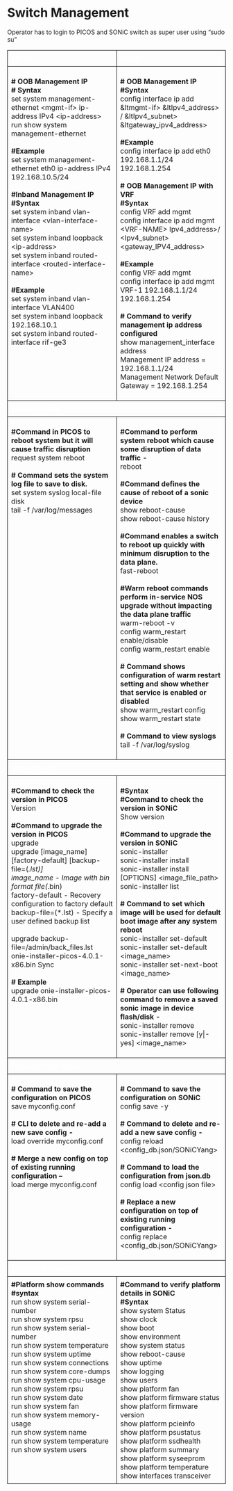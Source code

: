 # Switch Management
Operator has to login to PICOS and SONiC switch as super user using “sudo su”

<style>
  table {
    border-collapse: collapse;
    table-layout: fixed;
    width: 100%;
  }

  th, td {
    border: 1px solid black;
    padding: 8px;
    text-align: left;
    vertical-align: top;
    word-wrap: break-word;
    width: 50%; 
  }
  

  th {
    color: white;
    background-color: ;
  }
</style>



<table>
  <tr>
    <th>PICOS</th>
    <th>SONiC</th>
  </tr>
 <tr>
   <td>
  
  <b># OOB Management IP</b><br>
  <b># Syntax</b><br>
   set system management-ethernet &lt;mgmt-if> ip-address IPv4 &lt;ip-address>
   run show system management-ethernet<br>
</br>
   <b>#Example</b><br>
   set system management-ethernet eth0 ip-address IPv4 192.168.10.5/24<br><br>
   <b>#Inband Management IP</b><br>
   <b>#Syntax</b><br>
   set system inband vlan-interface &lt;vlan-interface-name><br>
   set system inband loopback &lt;ip-address><br>
   set system inband routed-interface &lt;routed-interface-name><br>
</br>
   <b>#Example</b><br>
   set system inband vlan-interface VLAN400<br>
   set system inband loopback 192.168.10.1<br>
   set system inband routed-interface rif-ge3<br>

</td>

<td>

<b># OOB Management IP</b><br>
<b>#Syntax</b><Br>
config interface ip add &ltmgmt-if> &ltIpv4_address> / &ltIpv4_subnet> &ltgateway_ipv4_address><br>
</br>
<b>#Example</b><br>
config interface ip add eth0 192.168.1.1/24 192.168.1.254<br> 
</br>
<b># OOB Management IP with VRF</b><br>
<b>#Syntax</b><Br>
config VRF  add mgmt<br>
config interface ip add mgmt &lt;VRF-NAME> Ipv4_address>/ &lt;Ipv4_subnet> &lt;gateway_IPV4_address> <br>
</br>
<b>#Example</b></br>
config VRF  add mgmt<Br>
config interface ip add mgmt VRF-1 192.168.1.1/24 192.168.1.254<br>
</br>
<b># Command to verify management ip address configured</b><br> 
show management_interface address<br>
Management IP address = 192.168.1.1/24<br>
Management Network Default Gateway = 192.168.1.254<br>

</td>
 </tr>
 <tr>
   <th colspan="2">Switch Reboot</th>
 </tr>
 <tr>
 <td>

<b>#Command in PICOS to reboot system but it will cause traffic disruption</b><br>
request system reboot<br>
<br>
<b># Command sets the system log file to save to disk.</b><br>
set system syslog local-file disk<br>
tail -f /var/log/messages<br>

</td>
 <td>

<b>#Command  to perform system reboot which cause some disruption of data traffic -</b><br> 
reboot<br>
</br>
<b>#Command defines the cause of reboot of a sonic device</b><Br> 
show reboot-cause<Br>
show reboot-cause history<br>
</br>
<b>#Command  enables a switch to reboot up quickly  with minimum disruption to the data plane. </b><br>
fast-reboot<br>
</br>
<b>#Warm reboot commands perform  in-service NOS upgrade without impacting the data plane traffic</b><br> 
warm-reboot -v<br>
config warm_restart enable/disable<Br>
config warm_restart enable<br>
</br>
<b># Command shows configuration of warm restart setting and show whether that service is enabled or disabled </b><br>
show warm_restart config<br>
show warm_restart state<br>
</br>
<b># Command to view syslogs</b><br>
tail -f /var/log/syslog <br>

</td>
 </tr>
 <tr>
   <th colspan="2">Upgrade NOS</th>
 </tr>
 <tr>
 <td>

<b>#Command to check the version in PICOS</b><br> 
Version<br>
</br>
<b>#Command to upgrade  the version in PICOS</b><br> 
upgrade<br>
upgrade [image_name] [factory-default] [backup-file=(*.lst)]<br>
image_name - Image with bin format file(*.bin)<br>
factory-default - Recovery configuration to factory default<br>
backup-file=(*.lst) - Specify a user defined backup list<br>
</br>
upgrade backup-file=/admin/back_files.lst onie-installer-picos-4.0.1-x86.bin Sync<br>
</br>
<b># Example</b><br>
upgrade onie-installer-picos-4.0.1-x86.bin

  </td>
<td>

<b>#Syntax</b> <Br>
<b>#Command to check the version in SONiC</b><br> 
Show version<Br>
</br>
<b>#Command to upgrade  the version in SONiC</b><br> 
sonic-installer<br>
sonic-installer install<br>
sonic-installer install [OPTIONS] &lt;image_file_path><br>
sonic-installer list<br>
</br>
<b># Command to set which image will be used for default boot image after any system reboot</b><br>
sonic-installer set-default<br>
sonic-installer set-default &lt;image_name><br>
sonic-installer set-next-boot <image_name><br>
</br>
<b># Operator can use following command to remove a saved sonic image in device flash/disk -</b><br>
sonic-installer remove<br>
sonic-installer remove [y|-yes] &lt;image_name>

</td>
    </tr>
 <tr>
   <th colspan="2">Configuration Save</th>
 </tr>
 <tr>
 <td>

<b># Command to save the configuration on PICOS</b><br>
save myconfig.conf<br>
</br>
<b># CLI to  delete and re-add  a new save config -</b><Br>
load override myconfig.conf<br>
</br>
<b># Merge a new config on top of existing running configuration –</b><br>
load merge myconfig.conf<br>

</td>
 <td>
 
<b>\# Command to save the configuration on SONiC</b><br>
config save -y<br>
</br>
<b>\# Command  to  delete and re-add  a new save config -</b><br> 
config reload &lt;config_db.json/SONiCYang><br>
</br>
<b>\# Command to load the configuration from json.db</b><br>
config load &lt;config json file><br>
</br>
<b>\# Replace  a new configuration on top of existing running configuration -</b><br>
config replace &lt;config_db.json/SONiCYang>

</td>
 </tr>
 <tr>
   <th colspan="2">Platform Information</th>
 </tr>   
<tr>
 <td>
<b>#Platform show commands</b><br>
<b>#syntax</b><br>
run show system serial-number<br>
run show system rpsu<br>
 run show system serial-number<br>
run show system temperature<br>
run show system uptime<br>
run show system connections<br>
 run show system core-dumps<br>
run show system cpu-usage<Br>
run show system rpsu<br>
run show system date<br>
run show system fan<br>
 run show system memory-usage<br>
run show system name<Br>
run show system temperature<br>
run show system users<br>
</td>
 <td>
<b>#Command to verify platform details in SONiC</b></br>
<b>#Syntax</b><br>
show system Status<br>
show clock<Br>
show boot<br>
show environment<br>
show system status<br>
show reboot-cause<br>
show uptime<br>
show logging<Br>
show users<Br>
show platform fan<br>
show platform firmware status<br>
show platform firmware version<br>
show platform pcieinfo<Br>
show platform psustatus<Br>
show platform ssdhealth<br>
show platform summary<BR>
show platform syseeprom<br>
show platform temperature<br>
show interfaces transceiver<br>
</td>
 </tr>

 
</table>